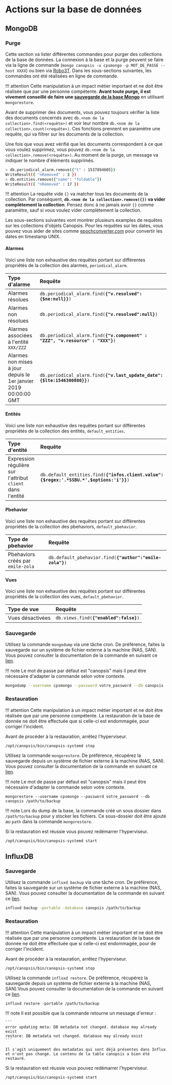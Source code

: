 # Actions sur la base de données

## MongoDB

### Purge

Cette section va lister différentes commandes pour purger des collections de la base de données. La connexion à la base et la purge peuvent se faire via la ligne de commande (`mongo canopsis -u cpsmongo -p MOT_DE_PASSE --host XXXX`) ou bien via [Robo3T](https://robomongo.org). Dans les sous-sections suivantes, les commandes ont été réalisées en ligne de commande.

!!! attention
    Cette manipulation à un impact métier important et ne doit être réalisée que par une personne compétente. **Avant toute purge, il est vivement conseillé de faire une [sauvegarde de la base Mongo](#Sauvegarde)** en utilisant `mongorestore`.


Avant de supprimer des documents, vous pouvez toujours vérifier la liste des documents concernés avec `db.<nom de la collection>.find(<requête>)` et voir leur nombre `db.<nom de la collection>.count(<requête>)`. Ces fonctions prennent en paramètre une requête, qui va filtrer sur les documents de la collection.

Une fois que vous avez vérifié que les documents correspondent à ce que vous voulez supprimez, vous pouvez `db.<nom de la collection>.remove(<requête>)`. Au moment de la purge, un message va indiquer le nombre d'éléments supprimés.

```bash
> db.periodical_alarm.remove({"t" : 1537894605})
WriteResult({ "nRemoved" : 3 })
> db.entities.remove({"name": "foldable"})
WriteResult({ "nRemoved" : 17 })
```

!!! attention
    La requête vide `{}` va matcher tous les documents de la collection. Par conséquent, **`db.<nom de la collection>.remove({})` va vider complètement la collection**. Pensez donc à ne jamais avoir `{}` comme paramètre, sauf si vous voulez vider complètement la collection.


Les sous-sections suivantes vont montrer plusieurs examples de requêtes sur les collections d'objets Canopsis. Pour les requêtes sur les dates, vous pouvez vous aider de sites comme [epochconverter.com](https://www.epochconverter.com/) pour convertir les dates en timestamp UNIX.

#### Alarmes

Voici une liste non exhaustive des requêtes portant sur différentes propriétés de la collection des alarmes, `periodical_alarm`.

| Type d'alarme                                                             | Requête                                                                                 |
|:--------------------------------------------------------------------------|:----------------------------------------------------------------------------------------|
| Alarmes résolues                                                          | `db.periodical_alarm.find(`**`{"v.resolved":{$ne:null}}`**`)`                           |
| Alarmes non résolues                                                      | `db.periodical_alarm.find(`**`{"v.resolved":null}`**`)`                                 |
| Alarmes associées à l'entité `XXX/ZZZ`                                    | `db.periodical_alarm.find(`**`{"v.component" : "ZZZ", "v.resource" : "XXX"}`**`)`       |
| Alarmes non mises à jour depuis le 1er janvier 2019 00:00:00 GMT          | `db.periodical_alarm.find(`**`{"v.last_update_date":{$lte:1546300800}}`**`)`            |

#### Entités

Voici une liste non exhaustive des requêtes portant sur différentes propriétés de la collection des entités, `default_entities`.

| Type d'entité                                                             | Requête                                                                                 |
|:--------------------------------------------------------------------------|:----------------------------------------------------------------------------------------|
| Expression régulière sur l'attribut `client` dans l'entité                | `db.default_entities.find(`**`{"infos.client.value":{$regex:'.*SSBU.*',$options:'i'}}`**`)`|

#### Pbehavior

Voici une liste non exhaustive des requêtes portant sur différentes propriétés de la collection des pbehaviors, `default_pbehavior`.

| Type de pbehavior                                                         | Requête                                                                                 |
|:--------------------------------------------------------------------------|:----------------------------------------------------------------------------------------|
| Pbehaviors créés par `emile-zola`                                         | `db.default_pbehavior.find(`**`{"author":"emile-zola"}`**`)`                            |

#### Vues

Voici une liste non exhaustive des requêtes portant sur différentes propriétés de la collection des vues, `default_pbehavior`.

| Type de vue                                                               | Requête                                                                                 |
|:--------------------------------------------------------------------------|:----------------------------------------------------------------------------------------|
| Vues désactivées                                                          | `db.views.find(`**`{"enabled":false}`**`)`                                              |

### Sauvegarde

Utilisez la commande `mongodump` via une tâche cron. De préférence, faites la sauvegarde sur un système de fichier externe à la machine (NAS, SAN). Vous pouvez consulter la documentation de la commande en suivant ce [lien](https://docs.mongodb.com/manual/tutorial/backup-and-restore-tools/#basic-mongodump-operation).

!!! note
    Le mot de passe par défaut est "canopsis" mais il peut être nécessaire d'adapter la commande selon votre contexte.

```bash
mongodump --username cpsmongo --password votre_password --db canopsis --out /path/to/backup
```

### Restauration

!!! attention
    Cette manipulation à un impact métier important et ne doit être réalisée que par une personne compétente. La restauration de la base de donnée ne doit être effectuée que si celle-ci est endommagée, pour corriger l'incident.

Avant de procéder à la restauration, arrêtez l'hyperviseur.
```shell
/opt/canopsis/bin/canopsis-systemd stop
```

Utilisez la commande `mongorestore`. De préférence, récupérez la sauvegarde depuis un système de fichier externe à la machine (NAS, SAN). Vous pouvez consulter la documentation de la commande en suivant ce [lien](https://docs.mongodb.com/manual/tutorial/backup-and-restore-tools/#basic-mongorestore-operations).

!!! note
    Le mot de passe par défaut est "canopsis" mais il peut être nécessaire d'adapter la commande selon votre contexte.

```shell
mongorestore --username cpsmongo --password votre_password --db canopsis /path/to/backup
```

!!! note
    Lors du dump de la base, la commande créé un sous dossier dans `/path/to/backup` pour y stocker les fichiers. Ce sous-dossier doit être ajouté au `path` dans la commande `mongorestore`.

Si la restauration est réussie vous pouvez redémarrer l'hyperviseur.
```shell
/opt/canopsis/bin/canopsis-systemd start
```

## InfluxDB

### Sauvegarde

Utilisez la commande `influxd backup` via une tâche cron. De préférence, faites la sauvegarde sur un système de fichier externe à la machine (NAS, SAN). Vous pouvez consulter la documentation de la commande en suivant ce [lien](https://docs.influxdata.com/influxdb/v1.7/administration/backup_and_restore/#backup).

```bash
influxd backup -portable -database canopsis /path/to/backup
```

### Restauration

!!! attention
    Cette manipulation à un impact métier important et ne doit être réalisée que par une personne compétente. La restauration de la base de donnée ne doit être effectuée que si celle-ci est endommagée, pour de corriger l'incident.

Avant de procéder à la restauration, arrêtez l'hyperviseur.
```shell
/opt/canopsis/bin/canopsis-systemd stop
```

Utilisez la commande `influxd restore`. De préférence, récupérez la sauvegarde depuis un système de fichier externe à la machine (NAS, SAN).Vous pouvez consulter la documentation de la commande en suivant ce [lien](https://docs.influxdata.com/influxdb/v1.7/administration/backup_and_restore/#restore).

```shell
influxd restore -portable /path/to/backup
```

!!! note
    Il est possible que la commande retourne un message d'erreur :

    ```
    error updating meta: DB metadata not changed. database may already exist
    restore: DB metadata not changed. database may already exist
    ```

    Il s'agit uniquement des metadatas qui sont déjà présentes dans Influx et n'ont pas changé. Le contenu de la table canopsis a bien été restauré.

Si la restauration est réussie vous pouvez redémarrer l'hyperviseur.

```shell
/opt/canopsis/bin/canopsis-systemd start
```
